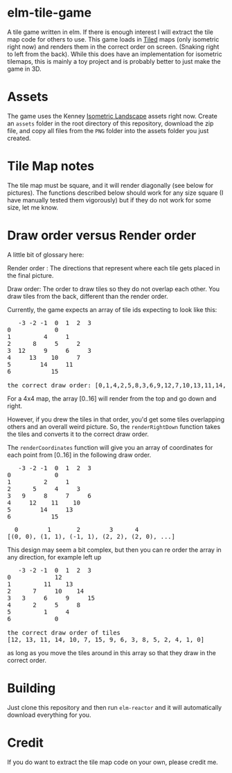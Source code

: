 elm-tile-game
=============

A tile game written in elm. If there is enough interest I will extract the tile map code for others to use.
This game loads in [Tiled](http://www.mapeditor.org/) maps (only isometric right now) and renders them in the 
correct order on screen. (Snaking right to left from the back). While this does have an implementation for
isometric tilemaps, this is mainly a toy project and is probably better to just make the game in 3D. 

# Assets
The game uses the Kenney [Isometric Landscape](http://opengameart.org/content/isometric-landscape) assets right now.
Create an `assets` folder in the root directory of this repository, download the zip file, and copy all files from the `PNG` folder into the assets folder you just created.


# Tile Map notes
The tile map must be square, and it will render diagonally (see below for pictures). The functions described below should work for any size square (I have manually tested them vigorously) but if they do not work for some size, let me know.

# Draw order versus Render order

A little bit of glossary here:

Render order : The directions that represent where each tile gets placed in the final picture.

Draw order: The order to draw tiles so they do not overlap each other. You draw tiles from the back, different
than the render order.

Currently, the game expects an array of tile ids expecting to look like this:
<pre>
   -3 -2 -1  0  1  2  3
0            0
1         4     1
2      8     5     2
3  12     9     6     3
4     13    10     7
5        14     11
6           15

the correct draw order: [0,1,4,2,5,8,3,6,9,12,7,10,13,11,14,15]
</pre>

For a 4x4 map, the array [0..16] will render from the top and go down and right.

However, if you drew the tiles in that order, you'd get some tiles overlapping others and an overall weird picture. So, the `renderRightDown` function takes the tiles and converts it to the correct draw order.

The `renderCoordinates` function will give you an array of coordinates for each point from [0..16] in the following
draw order.
<pre>
   -3 -2 -1  0  1  2  3
0            0
1         2     1
2      5     4     3
3   9     8     7     6
4     12    11    10
5        14     13
6           15
</pre>

<pre>
  0        1       2        3      4
[(0, 0), (1, 1), (-1, 1), (2, 2), (2, 0), ...]
</pre>

This design may seem a bit complex, but then you can re order the array in any direction, for example left up
<pre>
   -3 -2 -1  0  1  2  3
0            12
1         11    13
2      7     10    14
3   3     6     9     15
4      2     5     8
5         1     4
6            0

the correct draw order of tiles 
[12, 13, 11, 14, 10, 7, 15, 9, 6, 3, 8, 5, 2, 4, 1, 0]
</pre>
as long as you move the tiles around in this array so that they draw in the correct order.

# Building
Just clone this repository and then run `elm-reactor` and it will automatically download everything for you.

# Credit
If you do want to extract the tile map code on your own, please credit me.
